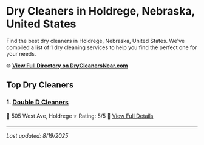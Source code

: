 # Dry Cleaners in Holdrege, Nebraska, United States

Find the best dry cleaners in Holdrege, Nebraska, United States. We've compiled a list of 1 dry cleaning services to help you find the perfect one for your needs.

🌐 **[View Full Directory on DryCleanersNear.com](https://drycleanersnear.com/city/US/Nebraska/Holdrege)**

## Top Dry Cleaners

### 1. [Double D Cleaners](https://drycleanersnear.com/dryCleaner/687afc24109507a5c1d43a79/double-d-cleaners)
📍 505 West Ave, Holdrege
⭐ Rating: 5/5
🔗 [View Full Details](https://drycleanersnear.com/dryCleaner/687afc24109507a5c1d43a79/double-d-cleaners)


---

*Last updated: 8/19/2025*
